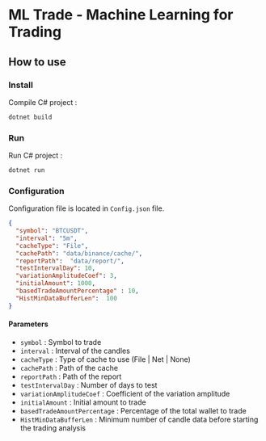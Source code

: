 ﻿# ML Trade - Machine Learning for Trading

## How to use

### Install

Compile C# project : 
```bash
dotnet build
```

### Run

Run C# project : 
```bash
dotnet run
```

### Configuration

Configuration file is located in `Config.json` file.
```json
{
  "symbol": "BTCUSDT",
  "interval": "5m",
  "cacheType": "File",
  "cachePath": "data/binance/cache/",
  "reportPath":  "data/report/",
  "testIntervalDay": 10,
  "variationAmplitudeCoef": 3,
  "initialAmount": 1000,  
  "basedTradeAmountPercentage" : 10,
  "HistMinDataBufferLen":  100
}
```

#### Parameters

- `symbol` : Symbol to trade
- `interval` : Interval of the candles
- `cacheType` : Type of cache to use (File | Net | None)
- `cachePath` : Path of the cache
- `reportPath` : Path of the report
- `testIntervalDay` : Number of days to test
- `variationAmplitudeCoef` : Coefficient of the variation amplitude
- `initialAmount` : Initial amount to trade
- `basedTradeAmountPercentage` : Percentage of the total wallet to trade
- `HistMinDataBufferLen` : Minimum number of candle data before starting the trading analysis

